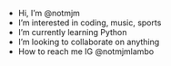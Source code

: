 -  Hi, I’m @notmjm
-  I’m interested in coding, music, sports
-  I’m currently learning Python
-  I’m looking to collaborate on anything
-  How to reach me IG @notmjmlambo
